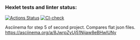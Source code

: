 ### Hexlet tests and linter status:
[![Actions Status](https://github.com/sheveleves/java-project-71/workflows/hexlet-check/badge.svg)](https://github.com/sheveleves/java-project-71/actions)
[![CI-check](https://github.com/sheveleves/java-project-71/actions/workflows/CI-check.yml/badge.svg)](https://github.com/sheveleves/java-project-71/actions/workflows/CI-check.yml)

Asciinema for step 5 of second project. Compares flat json files.
https://asciinema.org/a/8JwrpZyUj51Nijaw8eBHwIUNy

